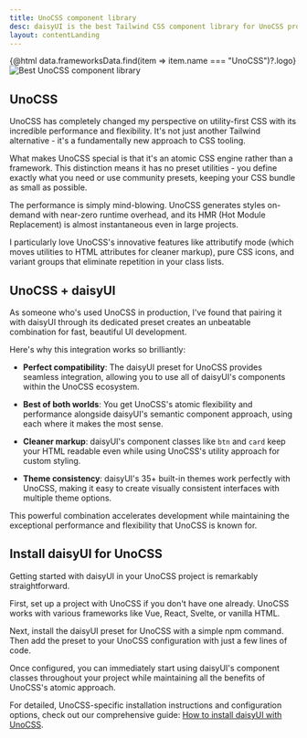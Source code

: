 ```yaml
---
title: UnoCSS component library
desc: daisyUI is the best Tailwind CSS component library for UnoCSS projects
layout: contentLanding
---
```


<script>
  import Translate from "$components/Translate.svelte"
  import Testimonials from "$components/Testimonials.svelte"
  export let data
</script>

<div class="mx-auto not-prose max-w-4xl py-12 p-6 from-base-300 rounded-box outline-base-content/5 mt-12 mb-6 items-center justify-center gap-8 bg-linear-to-b bg-center outline-2 outline-offset-6">
<div class="max-w-96 items-center w-full grid grid-cols-2 gap-6 lg:gap-12 [&>svg]:w-full [&>svg]:h-auto mx-auto">
{@html data.frameworksData.find(item => item.name === "UnoCSS")?.logo}
<img class="w-full h-auto" src="https://img.daisyui.com/images/daisyui/mark-static.svg" alt="Best UnoCSS component library" />
</div>
</div>

## UnoCSS

UnoCSS has completely changed my perspective on utility-first CSS with its incredible performance and flexibility. It's not just another Tailwind alternative - it's a fundamentally new approach to CSS tooling.

What makes UnoCSS special is that it's an atomic CSS engine rather than a framework. This distinction means it has no preset utilities - you define exactly what you need or use community presets, keeping your CSS bundle as small as possible.

The performance is simply mind-blowing. UnoCSS generates styles on-demand with near-zero runtime overhead, and its HMR (Hot Module Replacement) is almost instantaneous even in large projects.

I particularly love UnoCSS's innovative features like attributify mode (which moves utilities to HTML attributes for cleaner markup), pure CSS icons, and variant groups that eliminate repetition in your class lists.

## UnoCSS + daisyUI

As someone who's used UnoCSS in production, I've found that pairing it with daisyUI through its dedicated preset creates an unbeatable combination for fast, beautiful UI development.

Here's why this integration works so brilliantly:

- **Perfect compatibility**: The daisyUI preset for UnoCSS provides seamless integration, allowing you to use all of daisyUI's components within the UnoCSS ecosystem.

- **Best of both worlds**: You get UnoCSS's atomic flexibility and performance alongside daisyUI's semantic component approach, using each where it makes the most sense.

- **Cleaner markup**: daisyUI's component classes like `btn` and `card` keep your HTML readable even while using UnoCSS's utility approach for custom styling.

- **Theme consistency**: daisyUI's 35+ built-in themes work perfectly with UnoCSS, making it easy to create visually consistent interfaces with multiple theme options.

This powerful combination accelerates development while maintaining the exceptional performance and flexibility that UnoCSS is known for.

<div dir="ltr" class="left-[50%] rtl:left-[-50%] relative translate-x-[-50%] rtl:translate-x-[50%] my-12 w-[calc(100vw-2rem)]">
  <Testimonials items={data.testimonials} limit="6" />
</div>

## Install daisyUI for UnoCSS

Getting started with daisyUI in your UnoCSS project is remarkably straightforward.

First, set up a project with UnoCSS if you don't have one already. UnoCSS works with various frameworks like Vue, React, Svelte, or vanilla HTML.

Next, install the daisyUI preset for UnoCSS with a simple npm command. Then add the preset to your UnoCSS configuration with just a few lines of code.

Once configured, you can immediately start using daisyUI's component classes throughout your project while maintaining all the benefits of UnoCSS's atomic approach.

For detailed, UnoCSS-specific installation instructions and configuration options, check out our comprehensive guide: [How to install daisyUI with UnoCSS](/docs/install/unocss/).

